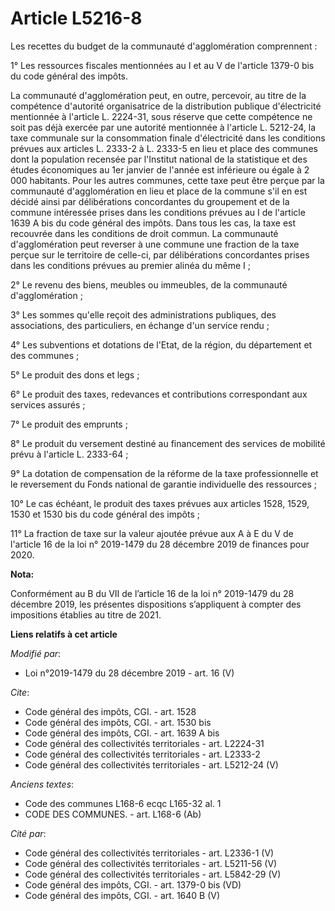 # Article L5216-8

Les recettes du budget de la communauté d'agglomération comprennent :

1° Les ressources fiscales mentionnées au I et au V de l'article 1379-0 bis du code général des impôts.

La communauté d'agglomération peut, en outre, percevoir, au titre de la compétence d'autorité organisatrice de la
distribution publique d'électricité mentionnée à l'article L. 2224-31, sous réserve que cette compétence ne soit pas déjà
exercée par une autorité mentionnée à l'article L. 5212-24, la taxe communale sur la consommation finale d'électricité dans
les conditions prévues aux articles L. 2333-2 à L. 2333-5 en lieu et place des communes dont la population recensée par
l'Institut national de la statistique et des études économiques au 1er janvier de l'année est inférieure ou égale à 2 000
habitants. Pour les autres communes, cette taxe peut être perçue par la communauté d'agglomération en lieu et place de la
commune s'il en est décidé ainsi par délibérations concordantes du groupement et de la commune intéressée prises dans les
conditions prévues au I de l'article 1639 A bis du code général des impôts. Dans tous les cas, la taxe est recouvrée dans les
conditions de droit commun. La communauté d'agglomération peut reverser à une commune une fraction de la taxe perçue sur le
territoire de celle-ci, par délibérations concordantes prises dans les conditions prévues au premier alinéa du même I ;

2° Le revenu des biens, meubles ou immeubles, de la communauté d'agglomération ;

3° Les sommes qu'elle reçoit des administrations publiques, des associations, des particuliers, en échange d'un service
rendu ;

4° Les subventions et dotations de l'Etat, de la région, du département et des communes ;

5° Le produit des dons et legs ;

6° Le produit des taxes, redevances et contributions correspondant aux services assurés ;

7° Le produit des emprunts ;

8° Le produit du versement destiné au financement des services de mobilité prévu à l'article L. 2333-64 ;

9° La dotation de compensation de la réforme de la taxe professionnelle et le reversement du Fonds national de garantie
individuelle des ressources ;

10° Le cas échéant, le produit des taxes prévues aux articles 1528, 1529, 1530 et 1530 bis du code général des impôts ;

11° La fraction de taxe sur la valeur ajoutée prévue aux A à E du V de l'article 16 de la loi n° 2019-1479 du 28 décembre
2019 de finances pour 2020.

**Nota:**

Conformément au B du VII de l’article 16 de la loi n° 2019-1479 du 28 décembre 2019, les présentes dispositions s’appliquent
à compter des impositions établies au titre de 2021.

**Liens relatifs à cet article**

_Modifié par_:

  - Loi n°2019-1479 du 28 décembre 2019 - art. 16 (V)

_Cite_:

  - Code général des impôts, CGI. - art. 1528
  - Code général des impôts, CGI. - art. 1530 bis
  - Code général des impôts, CGI. - art. 1639 A bis
  - Code général des collectivités territoriales - art. L2224-31
  - Code général des collectivités territoriales - art. L2333-2
  - Code général des collectivités territoriales - art. L5212-24 (V)

_Anciens textes_:

  - Code des communes L168-6 ecqc L165-32 al. 1
  - CODE DES COMMUNES. - art. L168-6 (Ab)

_Cité par_:

  - Code général des collectivités territoriales - art. L2336-1 (V)
  - Code général des collectivités territoriales - art. L5211-56 (V)
  - Code général des collectivités territoriales - art. L5842-29 (V)
  - Code général des impôts, CGI. - art. 1379-0 bis (VD)
  - Code général des impôts, CGI. - art. 1640 B (V)
